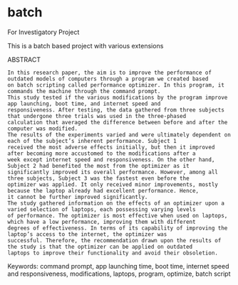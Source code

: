 # batch
For Investigatory Project

This is a batch based project with various extensions

ABSTRACT

    In this research paper, the aim is to improve the performance of outdated models of computers through a program we created based 
    on batch scripting called performance optimizer. In this program, it commands the machine through the command prompt.
    This study tested if the various modifications by the program improve app launching, boot time, and internet speed and 
    responsiveness. After testing, the data gathered from three subjects that undergone three trials was used in the three-phased 
    calculation that averaged the difference between before and after the computer was modified. 
    The results of the experiments varied and were ultimately dependent on each of the subject’s inherent performance. Subject 1 
    received the most adverse effects initially, but then it improved after becoming more accustomed to the modifications after a 
    week except internet speed and responsiveness. On the other hand, Subject 2 had benefited the most from the optimizer as it 
    significantly improved its overall performance. However, among all three subjects, Subject 3 was the fastest even before the 
    optimizer was applied. It only received minor improvements, mostly because the laptop already had excellent performance. Hence, 
    it cannot be further improved significantly.
    The study gathered information on the effects of an optimizer upon a varied selection of laptops, each possessing varying levels 
    of performance. The optimizer is most effective when used on laptops, which have a low performance, improving them with different 
    degrees of effectiveness. In terms of its capability of improving the laptop’s access to the internet, the optimizer was 
    successful. Therefore, the recommendation drawn upon the results of the study is that the optimizer can be applied on outdated 
    laptops to improve their functionality and avoid their obsoletion.

Keywords: command prompt, app launching time, boot time, internet speed and responsiveness, modifications, laptops, program, optimize, batch script

